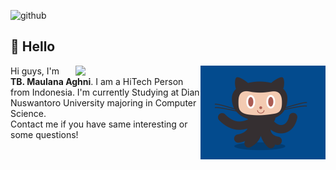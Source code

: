 ![github](https://img.shields.io/badge/GitHub-000000?style=for-the-badge&logo=GitHub&logoColor=white)

## 👋 Hello

<img align='right' src='https://raw.githubusercontent.com/aayushgoyal/aayushgoyal/master/github.gif' width='200"'>

<img align='right' src='https://cdn.dribbble.com/users/720825/screenshots/3253310/slim-jim-_dribbble_-_800x600_.gif' width='200"'>



Hi guys, I'm **TB. Maulana Aghni**. I am a HiTech Person from Indonesia. I'm currently Studying at Dian Nuswantoro University majoring in Computer Science.  
Contact me if you have same interesting or some questions!
